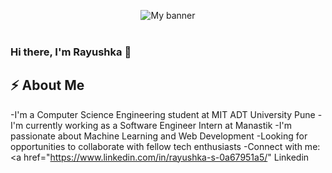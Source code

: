 <p align="center">
  <img src="https://user-images.githubusercontent.com/42360534/137688297-7efe143c-858d-4e18-96b2-4b26d245d948.png"  alt="My banner">
  <br><br>

### Hi there, I'm Rayushka 👋
  
## ⚡ About Me  
  -I'm a Computer Science Engineering student at MIT ADT University Pune
  -I'm currently working as a Software Engineer Intern at Manastik
  -I'm passionate about Machine Learning and Web Development 
  -Looking for opportunities to collaborate with fellow tech enthusiasts
  -Connect with me: <a href="https://www.linkedin.com/in/rayushka-s-0a67951a5/" Linkedin </a>

<!--
**Rayushkasud/Rayushkasud** is a ✨ _special_ ✨ repository because its `README.md` (this file) appears on your GitHub profile.

Here are some ideas to get you started:

- 🔭 I’m currently working on ...
- 🌱 I’m currently learning ...
- 👯 I’m looking to collaborate on ...
- 🤔 I’m looking for help with ...
- 💬 Ask me about ...
- 📫 How to reach me: ...
- 😄 Pronouns: ...
- ⚡ Fun fact: ...
-->
